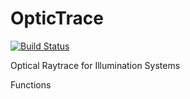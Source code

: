 # OpticTrace

[![Build Status](https://github.com/mattderstine/OpticTrace.jl/actions/workflows/CI.yml/badge.svg?branch=main)](https://github.com/mattderstine/OpticTrace.jl/actions/workflows/CI.yml?query=branch%3Amain)

Optical Raytrace for Illumination Systems


Functions
